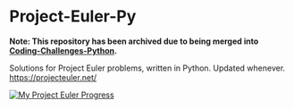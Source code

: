 # Project-Euler-Py

**Note: This repository has been archived due to being merged into [Coding-Challenges-Python](https://github.com/kkirigaya/Coding-Challenges-Python/).**

Solutions for Project Euler problems, written in Python. Updated whenever. https://projecteuler.net/

[![My Project Euler Progress](https://projecteuler.net/profile/5chris100.png)](https://projecteuler.net/)
